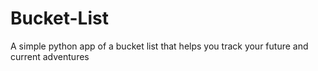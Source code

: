 # Bucket-List
A simple python app of a bucket list that helps you track your future and current adventures
